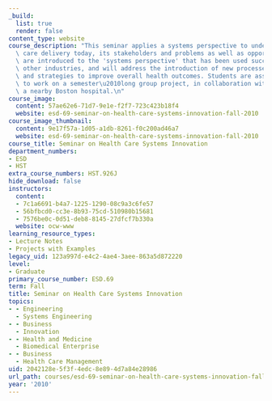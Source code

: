 ```yaml
---
_build:
  list: true
  render: false
content_type: website
course_description: "This seminar applies a systems perspective to understand health\
  \ care delivery today, its stakeholders and problems as well as opportunities. Students\
  \ are introduced to the 'systems perspective' that has been used successfully in\
  \ other industries, and will address the introduction of new processes, technologies\
  \ and strategies to improve overall health outcomes. Students are assigned to teams\
  \ to work on a semester\u2010long group project, in collaboration with staff of\
  \ a nearby Boston hospital.\n"
course_image:
  content: 57ae62e6-71d7-9e1e-f2f7-723c423b18f4
  website: esd-69-seminar-on-health-care-systems-innovation-fall-2010
course_image_thumbnail:
  content: 9e17f57a-1d05-a1db-8261-f0c200ad46a7
  website: esd-69-seminar-on-health-care-systems-innovation-fall-2010
course_title: Seminar on Health Care Systems Innovation
department_numbers:
- ESD
- HST
extra_course_numbers: HST.926J
hide_download: false
instructors:
  content:
  - 7c1a6691-b4a7-1225-1290-08c9a3c6fe57
  - 56bfbcd0-cc3e-8b93-75cd-510980b15681
  - 7576be0c-0d51-deb8-8145-27dfcf7b330a
  website: ocw-www
learning_resource_types:
- Lecture Notes
- Projects with Examples
legacy_uid: 123a997d-e4c2-4ae4-3aee-863a5d872220
level:
- Graduate
primary_course_number: ESD.69
term: Fall
title: Seminar on Health Care Systems Innovation
topics:
- - Engineering
  - Systems Engineering
- - Business
  - Innovation
- - Health and Medicine
  - Biomedical Enterprise
- - Business
  - Health Care Management
uid: 2042128e-5f3f-4edc-8e89-4d7a84e28986
url_path: courses/esd-69-seminar-on-health-care-systems-innovation-fall-2010
year: '2010'
---
```

